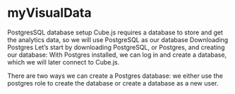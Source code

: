 # myVisualData
PostgresSQL database setup
Cube.js requires a database to store and get the analytics data, so we will use PostgreSQL as our database
Downloading Postgres
Let’s start by downloading PostgreSQL, or Postgres, and creating our database:
With Postgres installed, we can log in and create a database, which we will later connect to Cube.js.

There are two ways we can create a Postgres database: we either use the postgres role to create the database or create a database as a new user.
